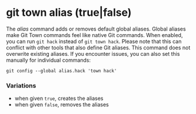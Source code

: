 # git town alias (true|false)

The _alias_ command adds or removes default global aliases. Global aliases make
Git Town commands feel like native Git commands. When enabled, you can run
`git hack` instead of `git town hack`. Please note that this can conflict with
other tools that also define Git aliases. This command does not overwrite
existing aliases. If you encounter issues, you can also set this manually for
individual commands:

```
git config --global alias.hack 'town hack'
```

### Variations

- when given `true`, creates the aliases
- when given `false`, removes the aliases
